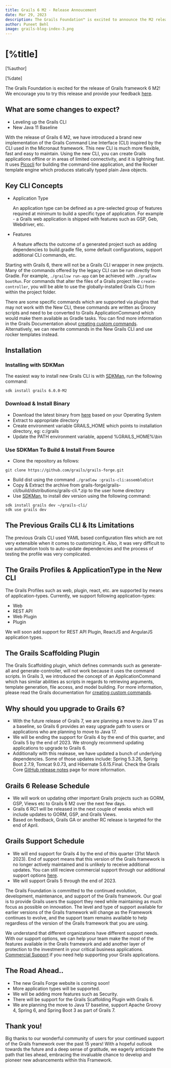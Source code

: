 ```yaml
---
title: Grails 6 M2 - Release Annoucement
date: Mar 29, 2023
description: The Grails Foundation™ is excited to announce the M2 release of Grails framework 6!
author: Puneet Behl
image: grails-blog-index-3.png
---
```


# [%title]

[%author]

[%date]

The Grails Foundation is excited for the release of Grails framework 6 M2! We encourage you to try this release and provide your feedback [here](https://github.com/grails/grails-core/issues).

## What are some changes to expect?

- Leveling up the Grails CLI
- New Java 11 Baseline

With the release of Grails 6 M2, we have introduced a brand new implementation of the Grails Command Line Interface (CLI) inspired by the CLI used in the Micronaut framework. This new CLI is much more flexible, fast and easy to maintain. Using the new CLI, you can create Grails applications offline or in areas of limited connectivity, and it is lightning fast. It uses [Picocli](https://picocli.info/) for building the command-line application, and the Rocker template engine which produces statically typed plain Java objects. 

## Key CLI Concepts

- Application Type

  An application type can be defined as a pre-selected group of features required at minimum to build a specific type of application. For example - a Grails web application is shipped with features such as GSP, Geb, Webdriver, etc.

- Features

  A feature affects the outcome of a generated project such as adding dependencies to build.gradle file, some default configurations, support additional CLI commands, etc. 

Starting with Grails 6, there will not be a Grails CLI wrapper in new projects.  Many of the commands offered by the legacy CLI can be run directly from Gradle.  For example, `./grailsw run-app` can be achieved with `./gradlew bootRun`.  For commands that alter the files of a Grails project like `create-controller`, you will be able to use the globally-installed Grails CLI from within the project folder.  

There are some specific commands which are supported via plugins that may not work with the New CLI, these commands are written as Groovy scripts and need to be converted to Grails ApplicationCommand which would make them available as Gradle tasks. You can find more information in the Grails Documentation about [creating custom commands](https://docs.grails.org/latest/guide/commandLine.html#creatingCustomCommands). Alternatively, we can rewrite commands in the New Grails CLI and use rocker templates instead.

## Installation

### Installing with SDKMan

The easiest way to install new Grails CLI is with [SDKMan](https://sdkman.io), run the following command:

```
sdk install grails 6.0.0-M2
```

### Download & Install Binary

- Download the latest binary from [here](https://github.com/grails/grails-forge/releases/tag/v6.0.0-M2) based on your Operating System
- Extract to appropriate directory
- Create environment variable GRAILS_HOME which points to installation directory, eg: c:/grails
- Update the PATH environment variable, append %GRAILS_HOME%\bin

### Use SDKMan To Build & Install From Source 

- Clone the repository as follows:
```
git clone https://github.com/grails/grails-forge.git
```
- Build dist using the command `./gradlew :grails-cli:assembleDist`
- Copy & Extract the archive from grails-forge/grails-cli/build/distributions/grails-cli.*.zip to the user home directory
- Use [SDKMan](https://sdkman.io/), to install dev version using the following command:
```
sdk install grails dev ~/grails-cli/
sdk use grails dev
```

## The Previous Grails CLI & Its Limitations

The previous Grails CLI used YAML based configuration files which are not very extensible when it comes to customizing it. Also, it was very difficult to use automation tools to auto-update dependencies and the process of testing the profile was very complicated.

## The Grails Profiles & ApplicationType in the New CLI 

The Grails Profiles such as web, plugin, react, etc. are supported by means of application-types. Currently, we support following application-types:
- Web
- REST API
- Web Plugin
- Plugin

We will soon add support for REST API Plugin, ReactJS and AngularJS application types.

## The Grails Scaffolding Plugin

The Grails Scaffolding plugin, which defines commands such as generate-all and generate-controller, will not work because it uses the command scripts. In Grails 3, we introduced the concept of an ApplicationCommand which has similar abilities as scripts in regards to retrieving arguments, template generation, file access, and model building. For more information, please read the Grails documentation for [creating custom commands](https://docs.grails.org/latest/guide/commandLine.html#creatingCustomCommands).

## Why should you upgrade to Grails 6?

- With the future release of Grails 7, we are planning a move to Java 17 as a baseline, so Grails 6 provides an easy upgrade path to users or applications who are planning to move to Java 17.
- We will be ending the support for Grails 4 by the end of this quarter, and Grails 5 by the end of 2023. We strongly recommend updating applications to upgrade to Grails 6. 
- Additionally with this realease, we have updated a bunch of underlying dependencies. Some of those updates include: Spring 5.3.26, Spring Boot 2.7.9, Tomcat 9.0.73, and Hibernate 5.6.15.Final. Check the Grails Core [GitHub release notes](https://github.com/grails/grails-core/releases/v6.0.0-M2/) page for more information.

## Grails 6 Release Schedule

- We will work on updating other important Grails projects such as GORM, GSP, Views etc to Grails 6 M2 over the next few days.
- Grails 6 RC1 will be released in the next couple of weeks which will include updates to GORM, GSP, and Grails Views. 
- Based on feedback, Grails GA or another RC release is targeted for the end of April.

## Grails Support Schedule

- We will end support for Grails 4 by the end of this quarter (31st March 2023).
End of support means that this version of the Grails framework is no longer actively maintained and is unlikely to receive additional updates. You can still recieve commercial support through our additional support options [here](/support.html).
- We will support Grails 5 through the end of 2023.

The Grails Foundation is committed to the continued evolution, development, maintenance, and support of the Grails framework. Our goal is to provide Grails users the support they need while maintaining as much focus as possible on innovation. The level and type of support available for earlier versions of the Grails framework will change as the Framework continues to evolve, and the support team remains available to help regardless of the version of the Grails framework that you are using. 

We understand that different organizations have different support needs. With our support options, we can help your team make the most of the features available in the Grails framework and add another layer of protection to the investment in your critical business applications. [Commercial Support](/support.html) if you need help supporting your Grails applications.

## The Road Ahead..

- The new Grails Forge website is coming soon!
- More application types will be supported.
- We will be adding more features such as Security.
- There will be support for the Grails Scaffolding Plugin with Grails 6.
- We are planning the move to Java 17 baseline, support Apache Groovy 4, Spring 6, and Spring Boot 3 as part of Grails 7. 

## Thank you!
Big thanks to our wonderful community of users for your continued support of the Grails framework over the past 15 years!
With a hopeful outlook towards the future and a deep sense of gratitude, we eagerly anticipate the path that lies ahead, embracing the invaluable chance to develop and pioneer new advancements within this Framework.
